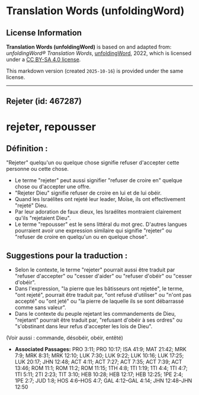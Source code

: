 # Translation Words (unfoldingWord)

## License Information

**Translation Words (unfoldingWord)** is based on and adapted from: _unfoldingWord® Translation Words_, [unfoldingWord](https://unfoldingword.org/utw), 2022, which is licensed under a [CC BY-SA 4.0 license](https://creativecommons.org/licenses/by-sa/4.0/legalcode.en).

This markdown version (created `2025-10-16`) is provided under the same license.



--------------------------------

## Rejeter (id: 467287)

rejeter, repousser
==================

Définition :
------------

"Rejeter" quelqu'un ou quelque chose signifie refuser d'accepter cette personne ou cette chose.

* Le terme "rejeter" peut aussi signifier "refuser de croire en" quelque chose ou d'accepter une offre.
* "Rejeter Dieu" signifie refuser de croire en lui et de lui obéir.
* Quand les Israélites ont rejeté leur leader, Moïse, ils ont effectivement "rejeté" Dieu.
* Par leur adoration de faux dieux, les Israélites montraient clairement qu'ils "rejetaient Dieu".
* Le terme "repousser" est le sens littéral du mot grec. D'autres langues pourraient avoir une expression similaire qui signifie "rejeter" ou "refuser de croire en quelqu'un ou en quelque chose".

Suggestions pour la traduction :
--------------------------------

* Selon le contexte, le terme "rejeter" pourrait aussi être traduit par "refuser d'accepter" ou "cesser d'aider" ou "refuser d'obéir" ou "cesser d'obéir".
* Dans l'expression, "la pierre que les bâtisseurs ont rejetée", le terme, "ont rejeté", pourrait être traduit par, "ont refusé d'utiliser" ou "n'ont pas accepté" ou "ont jeté" ou "la pierre de laquelle ils se sont débarrassé comme sans valeur".
* Dans le contexte du peuple rejetant les commandements de Dieu, "rejetant" pourrait être traduit par, "refusant d'obéir à ses ordres" ou "s'obstinant dans leur refus d'accepter les lois de Dieu".

(Voir aussi : commande, désobéir, obéir, entêté)

* **Associated Passages:** PRO 3:11; PRO 10:17; ISA 41:9; MAT 21:42; MRK 7:9; MRK 8:31; MRK 12:10; LUK 7:30; LUK 9:22; LUK 10:16; LUK 17:25; LUK 20:17; JHN 12:48; ACT 4:11; ACT 7:27; ACT 7:35; ACT 7:39; ACT 13:46; ROM 11:1; ROM 11:2; ROM 11:15; 1TH 4:8; 1TI 1:19; 1TI 4:4; 1TI 4:7; 1TI 5:11; 2TI 2:23; TIT 3:10; HEB 10:28; HEB 12:17; HEB 12:25; 1PE 2:4; 1PE 2:7; JUD 1:8; HOS 4:6–HOS 4:7; GAL 4:12–GAL 4:14; JHN 12:48–JHN 12:50

